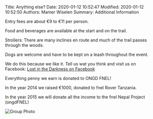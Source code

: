 Title: Anything else?
Date: 2020-01-12 10:52:47
Modified: 2020-01-12 10:52:50
Authors: Mamer Wiselen
Summary: Additional Information


Entry fees are about €9 to €11 per person.

Food and beverages are available at the start and on the trail.

Strollers: There are many inclines en route and much of the trail passes
through the woods.

Dogs are welcome and have to be kept on a leash throughout the event.

We do this because we like it. Tell us wat you think and visit us on Facebook:
[Lost in the Darkness on
Facebook](https://www.facebook.com/pages/Lost-in-the-Darkness/320383008025958)

Everything penny we earn is donated to ONGD FNEL!

In the year 2014 we raised €1000, donated to fnel Rover Tanzania.

In the year 2015 we will donate all the income to the fnel Nepal Project
(ongdFNEL)

![Group Photo](/static/images/gruppefoto.jpg)
